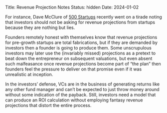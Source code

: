 Title: Revenue Projection Notes
Status: hidden
Date: 2024-01-02

For instance, Dave McClure of [500 Startups](http://500.co) recently went on a tirade noting that investors should not be asking for revenue projections from startups because they are nothing but lies.

Founders remotely honest with themselves know that revenue projections for pre-growth startups are total fabrications, but if they are demanded by investors then a founder is going to produce them. Some unscrupulous investors may later use the (invariably missed) projections as a pretext to beat down the entrepreneur on subsequent valuations, but even absent such malfeasance once revenue projections become part of “the plan” then founders feel the pressure to deliver on that promise even if it was unrealistic at inception.

In the investors’ defense, VCs are in the business of generating returns like any other fund manager and can’t be expected to just throw money around without some indication of the payback. Still, investors need a model that can produce an ROI calculation without employing fantasy revenue projections that distort the entire process.